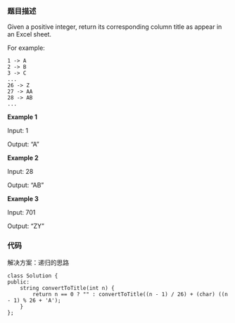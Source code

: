 ### 题目描述

Given a positive integer, return its corresponding column title as appear in an Excel sheet. 

For example:
```
1 -> A
2 -> B
3 -> C
...
26 -> Z
27 -> AA
28 -> AB 
...
```

**Example 1**

  Input: 1 
  
  Output: “A”


**Example 2**

  Input: 28 
  
  Output: “AB”


**Example 3**

Input: 701 

Output: “ZY”


### 代码 

解决方案：递归的思路

```
class Solution {
public:
    string convertToTitle(int n) {
        return n == 0 ? "" : convertToTitle((n - 1) / 26) + (char) ((n - 1) % 26 + 'A');
    }
};
```
